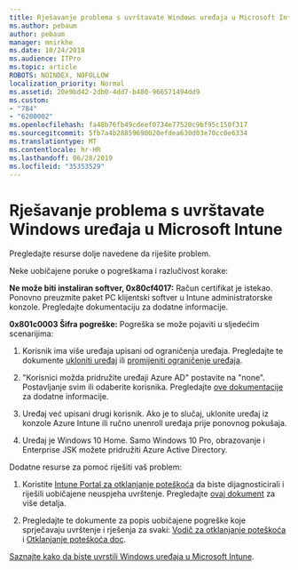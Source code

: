 ```yaml
---
title: Rješavanje problema s uvrštavate Windows uređaja u Microsoft Intune
ms.author: pebaum
author: pebaum
manager: mnirkhe
ms.date: 10/24/2018
ms.audience: ITPro
ms.topic: article
ROBOTS: NOINDEX, NOFOLLOW
localization_priority: Normal
ms.assetid: 20e9bd42-2db0-4dd7-b480-966571494dd9
ms.custom:
- "784"
- "6200002"
ms.openlocfilehash: fa48b76fb49cdeef0734e77520c9bf95c150f317
ms.sourcegitcommit: 5fb7a4b28859690020efdea630d03e70cc0e6334
ms.translationtype: MT
ms.contentlocale: hr-HR
ms.lasthandoff: 06/28/2019
ms.locfileid: "35353529"
---
```

# <a name="troubleshoot-issues-with-enrolling-windows-devices-in-microsoft-intune"></a>Rješavanje problema s uvrštavate Windows uređaja u Microsoft Intune

Pregledajte resurse dolje navedene da riješite problem.
  
Neke uobičajene poruke o pogreškama i razlučivost korake:
  
 **Ne može biti instaliran softver, 0x80cf4017:** Račun certifikat je istekao. Ponovno preuzmite paket PC klijentski softver u Intune administratorske konzole. Pregledajte dokumentaciju za dodatne informacije.
  
 **0x801c0003 Šifra pogreške:** Pogreška se može pojaviti u sljedećim scenarijima:
  
1. Korisnik ima više uređaja upisani od ograničenja uređaja. Pregledajte te dokumente [ukloniti uređaj](https://docs.microsoft.com/intune/devices-wipe) ili [promijeniti ograničenje uređaja](https://docs.microsoft.com/intune/enrollment-restrictions-set#set-device-limit-restrictions).

2. "Korisnici možda pridružite uređaji Azure AD" postavite na "none". Postavljanje svim ili odaberite korisnika. Pregledajte [ove dokumentacije](https://docs.microsoft.com/azure/active-directory/device-management-azure-portal#configure-device-settings) za dodatne informacije.

3. Uređaj već upisani drugi korisnik. Ako je to slučaj, uklonite uređaj iz konzole Azure Intune ili ručno unenroll uređaja prije ponovnog pokušaja.

4. Uređaj je Windows 10 Home. Samo Windows 10 Pro, obrazovanje i Enterprise JSK možete pridružiti Azure Active Directory.

Dodatne resurse za pomoć riješiti vaš problem:
  
1. Koristite [Intune Portal za otklanjanje poteškoća](https://devicemanagement.microsoft.com/#blade/Microsoft_Intune_DeviceSettings/TroubleshootBlade) da biste dijagnosticirali i riješili uobičajene neuspjeha uvrštenje. Pregledajte [ovaj dokument](https://docs.microsoft.com/intune/help-desk-operators) za više detalja.

2. Pregledajte te dokumente za popis uobičajene pogreške koje sprječavaju uvrštenje i rješenja za svaki: [Vodič za otklanjanje poteškoća](https://support.microsoft.com/help/4089533/troubleshooting-windows-device-enrollment-problems-in-microsoft-intune) i [Otklanjanje poteškoća doc](https://docs.microsoft.com/intune-classic/troubleshoot/troubleshoot-device-enrollment-in-intune).

[Saznajte kako da biste uvrstili Windows uređaja u Microsoft Intune](https://docs.microsoft.com/intune/windows-enroll).
